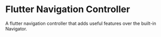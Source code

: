 # Flutter Navigation Controller
A flutter navigation controller that adds useful features over the built-in Navigator. 
